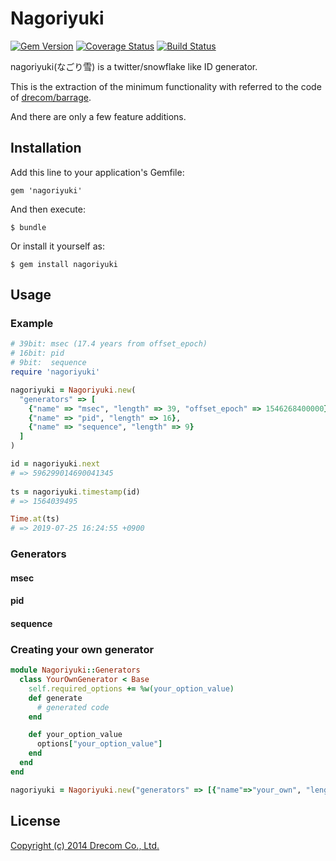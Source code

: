 # Nagoriyuki

[![Gem Version](https://badge.fury.io/rb/nagoriyuki.svg)](http://badge.fury.io/rb/nagoriyuki)
[![Coverage Status](https://img.shields.io/coveralls/chibicco/nagoriyuki.svg)](https://coveralls.io/r/chibicco/nagoriyuki)
[![Build Status](https://travis-ci.org/chibicco/nagoriyuki.svg)](https://travis-ci.org/chibicco/nagoriyuki)

nagoriyuki(なごり雪) is a twitter/snowflake like ID generator.

This is the extraction of the minimum functionality with referred to the code of [drecom/barrage](https://github.com/drecom/barrage).

And there are only a few feature additions.

## Installation

Add this line to your application's Gemfile:

    gem 'nagoriyuki'

And then execute:

    $ bundle

Or install it yourself as:

    $ gem install nagoriyuki

## Usage

### Example

```ruby
# 39bit: msec (17.4 years from offset_epoch)
# 16bit: pid
# 9bit:  sequence
require 'nagoriyuki'

nagoriyuki = Nagoriyuki.new(
  "generators" => [
    {"name" => "msec", "length" => 39, "offset_epoch" => 1546268400000},
    {"name" => "pid", "length" => 16},
    {"name" => "sequence", "length" => 9}
  ]
)

id = nagoriyuki.next
# => 596299014690041345
  
ts = nagoriyuki.timestamp(id)
# => 1564039495

Time.at(ts)
# => 2019-07-25 16:24:55 +0900
```

### Generators

#### msec

#### pid

#### sequence

### Creating your own generator

```ruby
module Nagoriyuki::Generators
  class YourOwnGenerator < Base
    self.required_options += %w(your_option_value)
    def generate
      # generated code
    end

    def your_option_value
      options["your_option_value"]
    end
  end
end

nagoriyuki = Nagoriyuki.new("generators" => [{"name"=>"your_own", "length" => 8, "your_option_value"=>"xxx"}])
```

## License

[Copyright (c) 2014 Drecom Co., Ltd.](https://github.com/drecom/barrage/blob/master/LICENSE.txt)
